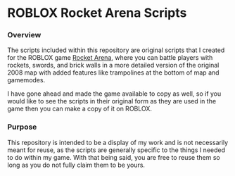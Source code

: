# ROBLOX Rocket Arena Scripts

### Overview

The scripts included within this repository are original scripts that I created for the ROBLOX game [Rocket Arena](https://www.roblox.com/games/12579566572/Rocket-Arena#!/about), where you can battle players with rockets, swords, and brick walls in a more detailed version of the original 2008 map with added features like trampolines at the bottom of map and gamemodes.

I have gone ahead and made the game available to copy as well, so if you would like to see the scripts in their original form as they are used in the game then you can make a copy of it on ROBLOX.

### Purpose

This repository is intended to be a display of my work and is not necessarily meant for reuse, as the scripts are generally specific to the things I needed to do within my game. With that being said, you are free to reuse them so long as you do not fully claim them to be yours.
